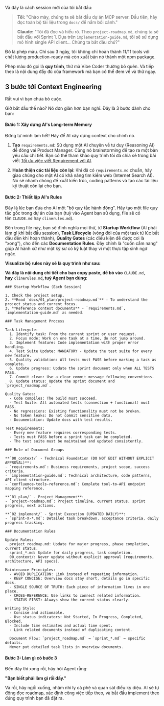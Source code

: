 Và đây là cách session mới của tôi bắt đầu:

> **Tôi:** "Chào mày, chúng ta sẽ bắt đầu dự án MCP server. Đầu tiên, hãy đọc toàn bộ tài liệu trong `docs/` để nắm bối cảnh."
> 
> **Claude:** "Tôi đã đọc và hiểu rõ. Theo `project-roadmap.md`, chúng ta sẽ bắt đầu với Sprint 1. Dựa trên `implementation-guide.md`, tôi sẽ sử dụng mô hình single API client... Chúng ta bắt đầu chứ?"

Đó là phép màu. Chỉ sau 3 ngày, tôi không chỉ hoàn thành 11/11 tools với chất lượng production-ready mà còn xuất bản nó thành một npm package.

Phép màu đó gọi là **quy trình**, thứ mà Vibe Coder thường bỏ quên. Và tiếp theo là nội dung đầy đủ của framework mà bạn có thể đem về và thử ngay.

## **3 bước tới Context Engineering**

Rất vui vì bạn chưa bỏ cuộc.

Giờ bắt đầu thế nào? Nó đơn giản hơn bạn nghĩ. Đây là 3 bước dành cho bạn:

#### **Bước 1: Xây dựng AI's Long-term Memory**

Đừng tự mình làm hết! Hãy để AI xây dựng context cho chính nó.

1. **Tạo** `requirements.md`: Sử dụng một AI chuyên về tư duy (Reasoning AI) để đóng vai Product Manager. Cùng nó brainstorming để tạo ra một bản yêu cầu chi tiết. Bạn có thể tham khảo quy trình tôi đã chia sẻ trong bài viết [Tối ưu việc viết Requirement với AI](https://phucnt.substack.com/p/toi-uu-viec-viet-requirement-voi).

2. **Hoàn thiện các tài liệu còn lại**: Khi đã có `requirements.md` chuẩn, hãy giao chúng cho một AI có khả năng tìm kiếm web (Internet Search AI). Nó sẽ nhanh chóng đề xuất kiến trúc, coding patterns và tạo các tài liệu kỹ thuật còn lại cho bạn.

#### **Bước 2: Thiết lập AI's Rules**

Đây là lúc bạn đưa cho AI một "bộ quy tắc hành động". Hãy tạo một file quy tắc gốc trong dự án của bạn (tuỳ vào Agent bạn sử dụng, file sẽ có tên `CLAUDE.md` hay `clinerules.md`).

Bên trong file này, bạn sẽ định nghĩa mọi thứ, từ **Startup Workflow** (AI phải làm gì khi bắt đầu session), **Task Lifecycle** (vòng đời của một task từ lúc bắt đầu đến khi hoàn thành), **Quality Gates** (các điều kiện để được coi là "xong"), cho đến các **Documentation Rules**. Đây chính là "cuốn cẩm nang" giúp AI hành xử như một kỹ sư có kỷ luật thay vì một thực tập sinh ngơ ngác.

**Visualize bộ rules này sẽ là quy trình như sau:**

**Và đây là nội dung chi tiết cho bạn copy paste, để bỏ vào** `CLAUDE.md`**, hay** `clinerules.md`**, tuỳ Agent bạn dùng:**

```
### Startup Workflow (Each Session)

1. Check the project setup.
2. **Read `docs/01_plan/project-roadmap.md`** - To understand the project status and current focus.
3. **Reference context documents** - `requirements.md`, `implementation-guide.md` as needed.

### Task Management Process

Task Lifecycle:
  1. Identify task: From the current sprint or user request.
  2. Focus mode: Work on one task at a time, do not jump around.
  3. Implement feature: Code implementation with proper error handling.
  4. Test Suite Update: MANDATORY - Update the test suite for every new feature.
  5. Quality validation: All tests must PASS before marking a task as complete.
  6. Update progress: Update the sprint document only when ALL TESTS PASS.
  7. Commit clean: Use a clear commit message following conventions.
  8. Update status: Update the sprint document and `project_roadmap.md`.

Quality Gates:
  - Code compiles: The build must succeed.
  - Test Suite: All automated tests (connection + functional) must PASS.
  - No regressions: Existing functionality must not be broken.
  - No token leaks: Do not commit sensitive data.
  - Documentation: Update docs with test results.

Test Requirements:
  - Every new feature requires corresponding tests.
  - Tests must PASS before a sprint task can be completed.
  - The test suite must be maintained and updated consistently.

### Role of Document Groups

**`00_context/` - Technical Foundation (DO NOT EDIT WITHOUT EXPLICIT APPROVAL)**:
- `requirements.md`: Business requirements, project scope, success criteria.
- `implementation-guide.md`: Technical architecture, code patterns, API client structure.
- `confluence-tools-reference.md`: Complete tool-to-API endpoint mapping reference.

**`01_plan/` - Project Management**:
- `project-roadmap.md`: Project timeline, current status, sprint progress, next actions.

**`02_implement/` - Sprint Execution (UPDATED DAILY)**:
- `sprint-X-*.md`: Detailed task breakdown, acceptance criteria, daily progress tracking.

### Documentation Rules

Update Rules:
  project_roadmap.md: Update for major progress, phase completion, current status.
  sprint_*.md: Update for daily progress, task completion.
  00_context/: Never update without explicit approval (requirements, architecture, API specs).

Maintenance Principles:
  - AVOID DUPLICATION: Link instead of repeating information.
  - KEEP CONCISE: Overview docs stay short, details go in specific docs.
  - SINGLE SOURCE OF TRUTH: Each piece of information lives in one place.
  - CROSS-REFERENCE: Use links to connect related information.
  - STATUS FIRST: Always show the current status clearly.

Writing Style:
  - Concise and actionable.
  - Use status indicators: Not Started, In Progress, Completed, Blocked.
  - Include time estimates and actual time spent.
  - Link related documents instead of duplicating content.

  Document Flow: `project_roadmap.md` → `sprint_*.md` → specific details.
  Never put detailed task lists in overview documents.
```

#### **Bước 3: Làm gì có bước 3**

Đến đây thì xong rồi, hãy hỏi Agent rằng:

**"Bạn biết phải làm gì rồi đấy."**

Và rồi, hãy ngồi xuống, nhâm nhi ly cà phê và quan sát điều kỳ diệu. AI sẽ tự động đọc roadmap, xác định công việc tiếp theo, và bắt đầu implement theo đúng quy trình bạn đã đặt ra.
